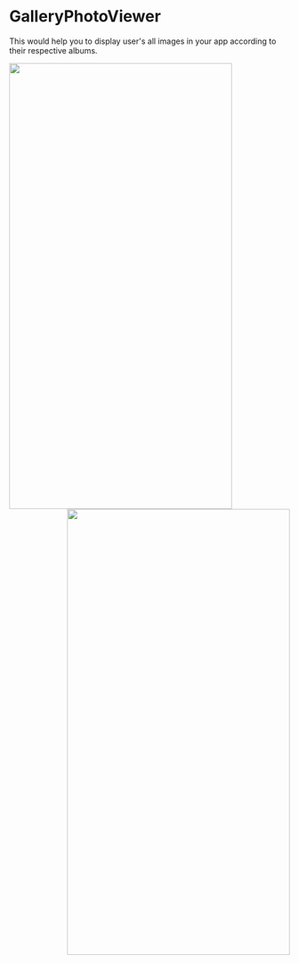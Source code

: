 # GalleryPhotoViewer


This would help you to display user's all images in your app according to their respective albums.

<a href="url"><img src="https://github.com/ndeokar/GalleryPhotoViewer/blob/master/GalleryPhotoViewer/preview/gallery_select.gif" align="left" height="800" width="400" ></a>



<a href="url"><img src="https://github.com/ndeokar/GalleryPhotoViewer/blob/master/GalleryPhotoViewer/preview/camera_select.gif" align="right" height="800" width="400" ></a>
